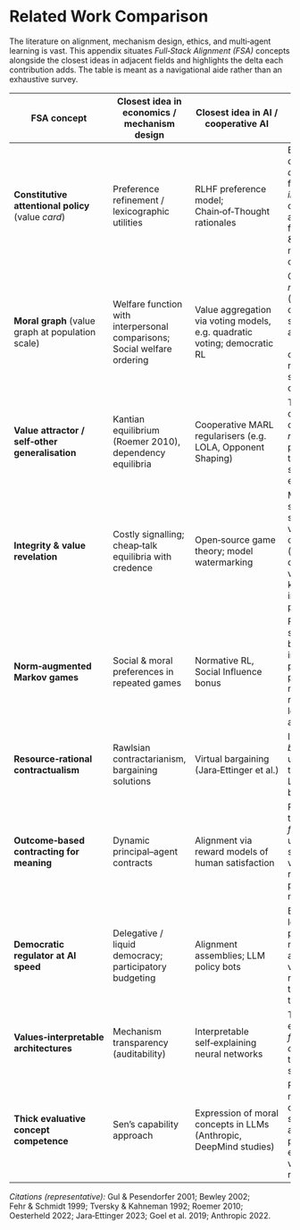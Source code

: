 # Related Work Comparison

The literature on alignment, mechanism design, ethics, and multi‑agent learning is vast.  This appendix situates *Full‑Stack Alignment (FSA)* concepts alongside the closest ideas in adjacent fields and highlights the delta each contribution adds.  The table is meant as a navigational aide rather than an exhaustive survey.

| FSA concept | Closest idea in economics / mechanism design | Closest idea in AI / cooperative AI | Key delta introduced by FSA |
|-------------|----------------------------------------------|-------------------------------------|------------------------------|
| **Constitutive attentional policy** (value *card*) | Preference refinement / lexicographic utilities | RLHF preference model; Chain‑of‑Thought rationales | Explicitly distinguishes *constitutive* from *instrumental* considerations and is designed for auditability & endorsement, not just optimisation. |
| **Moral graph** (value graph at population scale) | Welfare function with interpersonal comparisons; Social welfare ordering | Value aggregation via voting models, e.g. quadratic voting; democratic RL | Captures *relationships* (refines, conflicts, supersedes) among values  +  supports contestability; not a single scalar objective. |
| **Value attractor / self‑other generalisation** | Kantian equilibrium (Roemer 2010), dependency equilibria | Cooperative MARL regularisers (e.g. LOLA, Opponent Shaping) | Treats convergence criteria as *normative* fixed points rather than merely strategic equilibria. |
| **Integrity & value revelation** | Costly signalling; cheap‑talk equilibria with credence | Open‑source game theory; model watermarking | Middle ground: share structured value commitments (partial source code) that are verifiable but keep strategic internals private. |
| **Norm‑augmented Markov games** | Social & moral preferences in repeated games | Normative RL, Social Influence bonus | Formal separation between individual pay‑offs and population norms enables rapid norm learning & adaptation. |
| **Resource‑rational contractualism** | Rawlsian contractarianism, bargaining solutions | Virtual bargaining (Jara‑Ettinger et al.) | Implements *bounded* universalisation that scales to LLM reasoning budgets. |
| **Outcome‑based contracting for meaning** | Dynamic principal–agent contracts | Alignment via reward models of human satisfaction | Pay‑outs keyed to *measured flourishing* using structured value schema; resists preference manipulation. |
| **Democratic regulator at AI speed** | Delegative / liquid democracy; participatory budgeting | Alignment assemblies; LLM policy bots | Builds legitimacy on population‑level moral graph and provides verifiable reasoning traces in real time. |
| **Values‑interpretable architectures** | Mechanism transparency (auditability) | Interpretable self‑explaining neural networks | Ties explanations to *formal value objects* rather than post‑hoc saliency maps. |
| **Thick evaluative concept competence** | Sen’s capability approach | Expression of moral concepts in LLMs (Anthropic, DeepMind studies) | Requires models to map concepts to structured attentional policies, enabling verification and refinement. |

*Citations (representative):* Gul & Pesendorfer 2001; Bewley 2002; Fehr & Schmidt 1999; Tversky & Kahneman 1992; Roemer 2010; Oesterheld 2022; Jara‑Ettinger 2023; Goel et al. 2019; Anthropic 2022.
